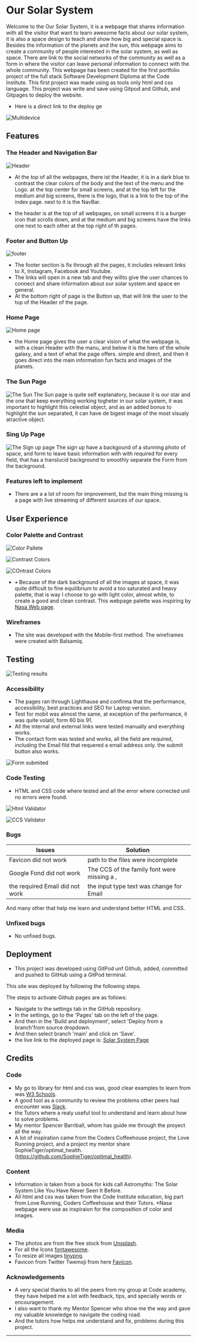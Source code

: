 # Our Solar System

Welcome to the Our Solar System, it is a webpage that shares information with all the visitor that want to learn awesome facts about our solar system, it is also a space design to teach and show how big and special space is. Besides the information of the planets and the sun, this webpage aims to create a community of people interested in the solar system, as well as space. There are link to the social networks of the community as well as a form in where the visitor can leave personal information to connect with the whole community.
This webpage has been created for the first portfolio project of the full stack Software Development Diploma at the Code Institute. This first project was made using as tools only html and css language. This project was write and save using Gitpod and Github, and Gitpages to deploy the website. 
* Here is a direct link to the deploy ge

![Multidevice](/assets/images/multidevice.png)


## Features


### The Header and Navigation Bar

![Header](/assets/images/Header.png)

- At the top of all the webpages, there ist the Header, it is in a dark blue to contrast the clear colors of the body and the text of the menu and the Logo. at the top center for small screens, and at the top left for the medium and big screens, there is the logo, that is a link to the top of the index page. next to it is the NavBar. 

- the header is at the top of all webpages, on small screens it is a burger icon that scrolls down, and at the medium and big screens have the links one next to each other at the top right of th pages.


### Footer and Button Up

![footer](/assets/images/footer%20.png)

- The footer section is fix through all the pages, it includes relevant links to X, Instagram, Facebook and Youtube.
 - The links will open in a new tab and they willto give the user chances to connect and share information about our solar system and space en general. 
 - At the bottom right of page is the Button up, that will link the user to the top of the Header of the page.


### Home Page 

![Home page](/assets/images/home.png)

- the Home page gives the user a clear vision of what the webpage is, with a clean Header with the manu, and below it is the hero of the whole galaxy, and a text of what the page offers. simple and direct, and then it goes direct into the main information fun facts and images of the planets.

### The Sun Page


![The Sun](/assets/images/sunpage.png)
The Sun page is quite self explanatory, because it is our star and the one that keep everything working togheter in our solar system, it was important to highlight this celestial object, and as an added bonus to highlight the sun separated, it can have de bigest image of the most visualy atractive object.


### Sing Up Page

![The Sign up page](/assets/images/signuppage.png)
 The sign up have a backgound of a stunning photo of space, and form to leave basic information with with required for every field, that has a translucid background to smoothly separate the Form from the background.  



### Features left to implement

* There are a a lot of room for improvement, but the main thing missing is a page with live streaming of different sources of our space.

## User Experience

### Color Palette and Contrast 
![Color Pallete](/assets/images/palet%20color.png)

![Contrast Colors](/assets/images/contrast%20.png)

![COntrast Colors](/assets/images/contrast%201.png) 

* •	Because of the dark background of all the images at space, it was quite difficult to fine equilibrium to avoid a too saturated and heavy palette, that is way I choose to go with light color, almost white, to create a good and clean contrast. This webpage palette was inspiring by [Nasa Web page](https://science.nasa.gov/solar-system/planets/).

### Wireframes
* The site was developed with the Mobile-first method. The wireframes were  created with Balsamiq. 




## Testing 

![Testing results](/assets/images/testing.png)

### Accessibility

* The pages ran through Lighthause and confirma that the performance, accessibility, best practices and SEO for Laptop version.
* Test for mobil was almost the same, at exception of the performance, it was quite volatil, form 60 bis 91. 
* All the internal and external links were tested manually and everything works.
* The contact form was tested and works, all the field are required, including the Email fild that requered a email address only. the submit button also works.

![Form submited](/assets/images/datasubmit.png)



### Code Testing

* HTML and CSS code where tested and all the error where corrected unil no errors were found.

![Html Validator](/assets/images/htmlchecker.png)

![CCS Validator](/assets/images/sccvalidator.png)




### Bugs

| Issues                   | Solution                                       |
| ----------               |  -----------                                   |
|Favicon did not work      |  path to the files were incomplete             |
|Google Fond did not work  | The CCS of the family font were missing a ,    |
|the required Email did not work | the input type text was change for Email |

And many other that help me learn and understand better HTML and CSS. 
 
 ### Unfixed bugs

 * No unfixed bugs.

 ## Deployment

 * This project was developed using GitPod unf Github, added, committed and pushed to GitHub using a GitPod terminal.

This site was deployed by following the following steps.

The steps to activate Github pages are as follows:

- Navigate to the settings tab in the GitHub repository.
- In the settings, go to the 'Pages' tab on the left of the page.
- And then in the 'Build and deployment', select 'Deploy from a branch'from source dropdown.
- And then select branch 'main' and click on 'Save'.
- the live link to the deployed page is: [Solar System Page](https://julianbohm.github.io/pp1-planets/)





## Credits


### Code
* My go to library for html and css was, good clear examples to learn from was [W3 Schools](https://www.w3schools.com/).
* A good tool as a community to review the problems other peers had encounter was [Slack](https://slack.com/). 
* the Tutors where a realy useful tool to understand  and learn about how to solve problems.
* My mentor Spencer Barriball, whom has guide me through the proyect all the way. 
* A lot of inspiration came from the Coders Coffeehouse project, the Love Running project, and a project my mentor share SophieTiger/optimal_health. (https://github.com/SophieTiger/optimal_health).


### Content
* Information is taken from a book for kids call Astromyths: The Solar System Like You Have Never Seen It Before. 
* All html and css was taken from the Code Institute education, big part from Love Running, Coders Coffeehouse and their Tutors.
*Nasa webpage were use as inspiraion for the composition of color and images.

### Media
* The photos are from the free stock from [Unsplash](https://unsplash.com/).
* For all the Icons [fontawesome](https://fontawesome.com/).
* To resize all images [tinypng](https://tinypng.com/).   
* Favicon from Twitter Twemoji from here [Favicon](https://favicon.io/favicon-converter/).

### Acknowledgements
* A very special thanks to all the peers from my group at Code academy, they have helped me a lot with feedback, tips, and specially words or encouragement. 
* I also want to thank my Mentor Spencer who show me the way and gave my valuable knowledge to navigate the coding road. 
* And the tutors how helps me understand and fix, problems during this project.

-----





